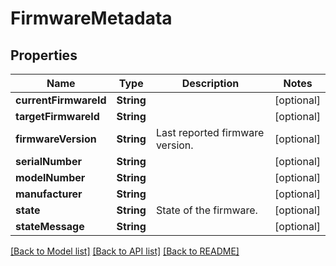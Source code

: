 # FirmwareMetadata

## Properties
Name | Type | Description | Notes
------------ | ------------- | ------------- | -------------
**currentFirmwareId** | **String** |  | [optional] 
**targetFirmwareId** | **String** |  | [optional] 
**firmwareVersion** | **String** | Last reported firmware version. | [optional] 
**serialNumber** | **String** |  | [optional] 
**modelNumber** | **String** |  | [optional] 
**manufacturer** | **String** |  | [optional] 
**state** | **String** | State of the firmware. | [optional] 
**stateMessage** | **String** |  | [optional] 

[[Back to Model list]](../README.md#documentation-for-models) [[Back to API list]](../README.md#documentation-for-api-endpoints) [[Back to README]](../README.md)


